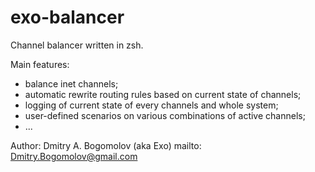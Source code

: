 exo-balancer
============

Channel balancer written in zsh.

Main features:
- balance inet channels;
- automatic rewrite routing rules based on current state of channels;
- logging of current state of every channels and whole system;
- user-defined scenarios on various combinations of active channels;
- ...

Author: Dmitry A. Bogomolov (aka Exo)
mailto: Dmitry.Bogomolov@gmail.com
